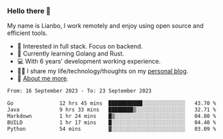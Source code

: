 ### Hello there 👋

My name is Lianbo, I work remotely and enjoy using open source and efficient tools.

- 🔭 Interested in full stack. Focus on backend.
- 🌱 Currently learning Golang and Rust.
- 💻 With 6 years' development working experience.
- ✍🏻 I share my life/technology/thoughts on my [personal blog](https://godruoyi.com).
- 👒 [About me more](https://godruoyi.com/posts/About-godruoyi).

<!--START_SECTION:waka-->

```txt
From: 16 September 2023 - To: 23 September 2023

Go               12 hrs 45 mins  ███████████░░░░░░░░░░░░░░   43.70 %
Java             9 hrs 33 mins   ████████▒░░░░░░░░░░░░░░░░   32.71 %
Markdown         1 hr 24 mins    █▒░░░░░░░░░░░░░░░░░░░░░░░   04.80 %
BUILD            1 hr 17 mins    █░░░░░░░░░░░░░░░░░░░░░░░░   04.40 %
Python           54 mins         ▓░░░░░░░░░░░░░░░░░░░░░░░░   03.09 %
```

<!--END_SECTION:waka-->
